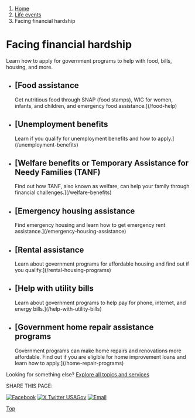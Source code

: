 1. [Home](/)
2. [Life events](/life-events)
3. Facing financial hardship

Facing financial hardship
=========================

Learn how to apply for government programs to help with food, bills, housing, and more.

* [Food assistance
  ---------------

  Get nutritious food through SNAP (food stamps), WIC for women, infants, and children, and emergency food assistance.](/food-help)
* [Unemployment benefits
  ---------------------

  Learn if you qualify for unemployment benefits and how to apply.](/unemployment-benefits)
* [Welfare benefits or Temporary Assistance for Needy Families (TANF)
  ------------------------------------------------------------------

  Find out how TANF, also known as welfare, can help your family through financial challenges.](/welfare-benefits)
* [Emergency housing assistance
  ----------------------------

  Find emergency housing and learn how to get emergency rent assistance.](/emergency-housing-assistance)
* [Rental assistance
  -----------------

  Learn about government programs for affordable housing and find out if you qualify.](/rental-housing-programs)
* [Help with utility bills
  -----------------------

  Learn about government programs to help pay for phone, internet, and energy bills.](/help-with-utility-bills)
* [Government home repair assistance programs
  ------------------------------------------

  Government programs can make home repairs and renovations more affordable. Find out if you are eligible for home improvement loans and learn how to apply.](/home-repair-programs)

Looking for something else?
[Explore all topics and services](/#all-topics-header)

SHARE THIS PAGE:

[![Facebook](/themes/custom/usagov/images/social-media-icons/Facebook_Icon.svg)](https://www.facebook.com/sharer/sharer.php?u=https://www.usa.gov/financial-hardship&v=3)
[![X Twitter USAGov](/themes/custom/usagov/images/social-media-icons/X_Twitter_Icon.svg?version=2)](https://twitter.com/intent/tweet?source=webclient&text=https://www.usa.gov/financial-hardship)
[![Email](/themes/custom/usagov/images/social-media-icons/Email_Icon.svg?version=2)](mailto:?subject=https://www.usa.gov/financial-hardship)

[Top](#main-content)